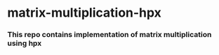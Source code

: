 # matrix-multiplication-hpx
### This repo contains implementation of matrix multiplication using hpx